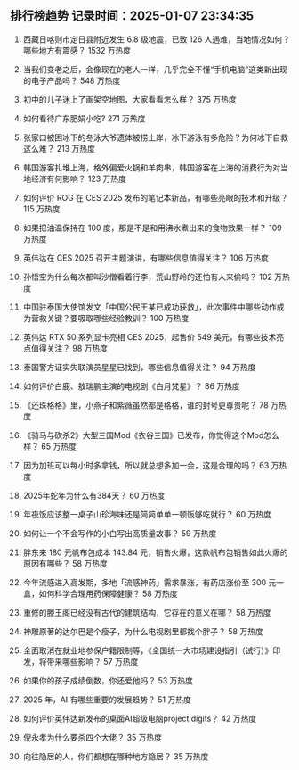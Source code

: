 
## 排行榜趋势 记录时间：2025-01-07 23:34:35
  
  1. 西藏日喀则市定日县附近发生 6.8 级地震，已致 126 人遇难，当地情况如何？哪些地方有震感？ 1532 万热度
    
  2. 当我们变老之后，会像现在的老人一样，几乎完全不懂“手机电脑”这类新出现的电子产品吗？ 548 万热度
    
  3. 初中的儿子迷上了画架空地图，大家看看怎么样？ 375 万热度
    
  4. 如何看待广东肥娟小吃? 271 万热度
    
  5. 张家口被困冰下的冬泳大爷遗体被捞上岸，冰下游泳有多危险？为何冰下自救这么难？ 213 万热度
    
  6. 韩国游客扎堆上海，格外偏爱火锅和羊肉串，韩国游客在上海的消费行为对当地经济有何影响？ 123 万热度
    
  7. 如何评价 ROG 在 CES 2025 发布的笔记本新品，有哪些亮眼的技术和升级？ 115 万热度
    
  8. 如果把油温保持在 100 度，那是不是和用沸水煮出来的食物效果一样？ 109 万热度
    
  9. 英伟达在 CES 2025 召开主题演讲，有哪些信息值得关注？ 106 万热度
    
  10. 孙悟空为什么每次都叫沙僧看着行李，荒山野岭的还怕有人来偷吗？ 102 万热度
    
  11. 中国驻泰国大使馆发文「中国公民王某已成功获救」，此次事件中哪些动作成为营救关键？要吸取哪些经验教训？ 100 万热度
    
  12. 英伟达 RTX 50 系列显卡亮相 CES 2025，起售价 549 美元，有哪些技术亮点值得关注？ 98 万热度
    
  13. 泰国警方证实失联演员星星已找到，哪些信息值得关注？ 94 万热度
    
  14. 如何评价白鹿、敖瑞鹏主演的电视剧《白月梵星》？ 86 万热度
    
  15. 《还珠格格》里，小燕子和紫薇虽然都是格格，谁的封号更尊贵呢？ 78 万热度
    
  16. 《骑马与砍杀2》大型三国Mod《衣谷三国》已发布，你觉得这个Mod怎么样？ 65 万热度
    
  17. 因为加班可以每小时多拿钱，所以就总想多加一会，这是合理的吗？ 63 万热度
    
  18. 2025年蛇年为什么有384天？ 60 万热度
    
  19. 年夜饭应该整一桌子山珍海味还是简简单单一顿饭够吃就行？ 60 万热度
    
  20. 如何让一个不会写作的小白写出高质量故事？ 59 万热度
    
  21. 胖东来 180 元帆布包成本 143.84 元，销售火爆，这款帆布包销售如此火爆的原因有哪些？ 58 万热度
    
  22. 今年流感进入高发期，多地「流感神药」需求暴涨，有药店涨价至 300 元一盒，如何科学合理用药保障健康？ 58 万热度
    
  23. 重修的滕王阁已经没有古代的建筑结构，它存在的意义在哪？ 58 万热度
    
  24. 神雕原著的达尔巴是个瘦子，为什么电视剧里都找个胖子？ 58 万热度
    
  25. 全面取消在就业地参保户籍限制等，《全国统一大市场建设指引（试行）》印发，将带来哪些影响？ 57 万热度
    
  26. 如果你的孩子成绩倒数，你还爱他吗？ 53 万热度
    
  27. 2025 年，AI 有哪些重要的发展趋势？ 51 万热度
    
  28. 如何评价英伟达新发布的桌面AI超级电脑project digits？ 42 万热度
    
  29. 倪永孝为什么要杀四个大佬？ 35 万热度
    
  30. 向往隐居的人，你们都想在哪种地方隐居？ 35 万热度
    